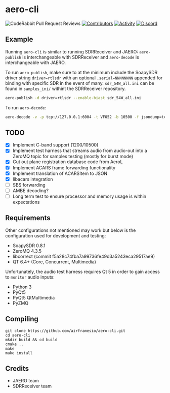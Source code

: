 # aero-cli

![CodeRabbit Pull Request Reviews](https://img.shields.io/coderabbit/prs/github/airframesio/acars-decoder-typescript)
[![Contributors](https://img.shields.io/github/contributors/airframesio/aero-cli)](https://github.com/airframesio/aero-cli/graphs/contributors)
[![Activity](https://img.shields.io/github/commit-activity/m/airframesio/aero-cli)](https://github.com/airframesio/aero-cli/pulse)
[![Discord](https://img.shields.io/discord/1067697487927853077?logo=discord)](https://discord.gg/8Ksch7zE)

## Example
Running `aero-cli` is similar to running SDRReceiver and JAERO: `aero-publish` is interchangeable with SDRReceiver and `aero-decode` is interchangeable with JAERO.

To run `aero-publish`, make sure to at the minimum include the SoapySDR driver string `driver=rtlsdr` with an optional `,serial=NNNNNNNN` appended for binding with specific SDR in the event of many. `sdr_54W_all.ini` can be found in `samples_ini/` withint the SDRReceiver repository.
```bash
aero-publish -d driver=rtlsdr --enable-biast sdr_54W_all.ini
```

To run `aero-decode`:
```bash
aero-decode -v -p tcp://127.0.0.1:6004 -t VFO52 -b 10500 -f jsondump=tcp://127.0.0.1:4444
```

## TODO
- [x] Implement C-band support (1200/10500)
- [x] Implement test harness that streams audio from audio-out into a ZeroMQ topic for samples testing (mostly for burst mode)
- [x] Cut out plane registration database code from AeroL
- [x] Implement ACARS frame forwarding functionality
- [x] Implement translation of ACARSItem to JSON
- [x] libacars integration
- [ ] SBS forwarding
- [ ] AMBE decoding?
- [ ] Long term test to ensure processor and memory usage is within expectations

## Requirements
Other configurations not mentioned may work but below is the configuration used for development and testing:
* SoapySDR 0.8.1
* ZeroMQ 4.3.5
* libcorrect (commit f5a28c74fba7a99736fe49d3a5243eca29517ae9)
* QT 6.4+ (Core, Concurrent, Multimedia)

Unfortunately, the audio test harness requires Qt 5 in order to gain access to `monitor` audio inputs:
 * Python 3
 * PyQt5
 * PyQt5 QtMultimedia
 * PyZMQ

## Compiling

```
git clone https://github.com/airframesio/aero-cli.git
cd aero-cli
mkdir build && cd build
cmake ..
make
make install
```

## Credits
* JAERO team
* SDRReceiver team
